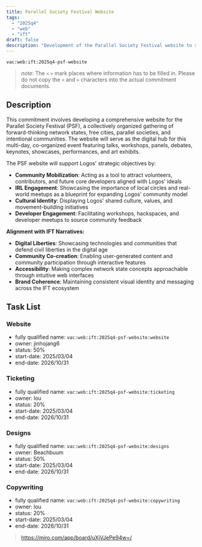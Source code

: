 ```yaml
---
title: Parallel Society Festival Website
tags:
  - "2025q4"
  - "web"
  - "ift"
draft: false
description: "Development of the Parallel Society Festival website to showcase the network state future gathering and support Logos community building objectives."
---
```


`vac:web:ift:2025q4-psf-website`

> *note*: The `<` `>` mark places where information has to be filled in. Please do not copy the `<` and `>` characters into the actual commitment documents.

## Description

This commitment involves developing a comprehensive website for the Parallel Society Festival (PSF), a collectively organized gathering of forward-thinking network states, free cities, parallel societies, and intentional communities. The website will serve as the digital hub for this multi-day, co-organized event featuring talks, workshops, panels, debates, keynotes, showcases, performances, and art exhibits.

The PSF website will support Logos' strategic objectives by:
- **Community Mobilization**: Acting as a tool to attract volunteers, contributors, and future core developers aligned with Logos' ideals
- **IRL Engagement**: Showcasing the importance of local circles and real-world meetups as a blueprint for expanding Logos' community model
- **Cultural Identity**: Displaying Logos' shared culture, values, and movement-building initiatives
- **Developer Engagement**: Facilitating workshops, hackspaces, and developer meetups to source community feedback

**Alignment with IFT Narratives:**
- **Digital Liberties**: Showcasing technologies and communities that defend civil liberties in the digital age
- **Community Co-creation**: Enabling user-generated content and community participation through interactive features
- **Accessibility**: Making complex network state concepts approachable through intuitive web interfaces
- **Brand Coherence**: Maintaining consistent visual identity and messaging across the IFT ecosystem


## Task List

### Website

* fully qualified name: `vac:web:ift:2025q4-psf-website:website`
* owner: jinhojang6
* status: 50%
* start-date: 2025/03/04
* end-date: 2026/10/31

### Ticketing

* fully qualified name: `vac:web:ift:2025q4-psf-website:ticketing`
* owner: lou
* status: 20%
* start-date: 2025/03/04
* end-date: 2026/10/31

### Designs

* fully qualified name: `vac:web:ift:2025q4-psf-website:designs`
* owner: Beachbuum
* status: 50%
* start-date: 2025/03/04
* end-date: 2026/10/31

### Copywriting

* fully qualified name: `vac:web:ift:2025q4-psf-website:copywriting`
* owner: lou
* status: 20%
* start-date: 2025/03/04
* end-date: 2026/10/31

> https://miro.com/app/board/uXjVJePe94w=/